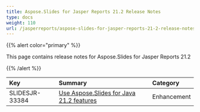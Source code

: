 ```yaml
---
title: Aspose.Slides for Jasper Reports 21.2 Release Notes
type: docs
weight: 110
url: /jasperreports/aspose-slides-for-jasper-reports-21-2-release-notes/
---
```


{{% alert color="primary" %}} 

This page contains release notes for Aspose.Slides for Jasper Reports 21.2

{{% /alert %}} 

|**Key**|**Summary**|**Category**|
| :- | :- | :- |
|SLIDESJR-33384|[Use Aspose.Slides for Java 21.2 features](/slides/java/aspose-slides-for-java-21-2-release-notes/)|Enhancement|

